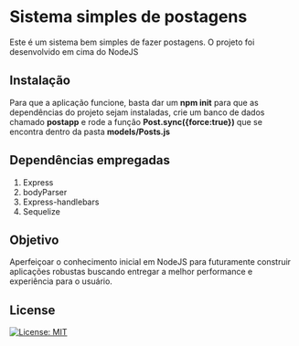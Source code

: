 # Sistema simples de postagens

Este é um sistema bem simples de fazer postagens. O projeto foi desenvolvido em cima do NodeJS

## Instalação

Para que a aplicação funcione, basta dar um **npm init** para que as dependências do projeto sejam instaladas, crie um banco de dados chamado **postapp** e rode a função **Post.sync({force:true})** que se encontra dentro da pasta **models/Posts.js**

## Dependências empregadas
1. Express
2. bodyParser
3. Express-handlebars
4. Sequelize

## Objetivo
Aperfeiçoar o conhecimento inicial em NodeJS para futuramente construir aplicações robustas buscando entregar a melhor performance e experiência para o usuário.

## License
[![License: MIT](https://img.shields.io/badge/License-MIT-yellow.svg)](https://opensource.org/licenses/MIT)
